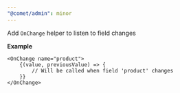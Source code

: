 ```yaml
---
"@comet/admin": minor
---
```


Add `OnChange` helper to listen to field changes

**Example**

```tsx
<OnChange name="product">
    {(value, previousValue) => {
        // Will be called when field 'product' changes
    }}
</OnChange>
```
